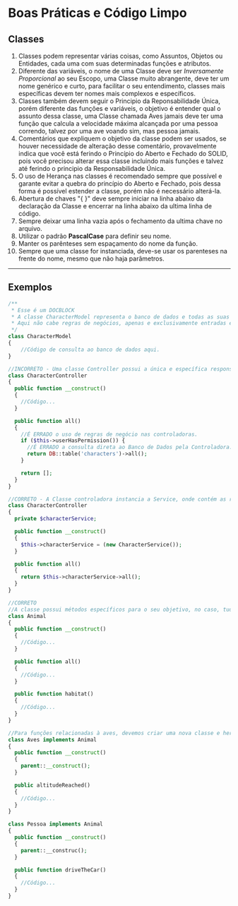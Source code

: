 # Boas Práticas e Código Limpo

## Classes

1. Classes podem representar várias coisas, como Assuntos, Objetos ou Entidades, cada uma com suas determinadas funções e atributos.
2. Diferente das variáveis, o nome de uma Classe deve ser *Inversamente Proporcional* ao seu Escopo, uma Classe muito abrangente, deve ter um nome genérico e curto, para facilitar o seu entendimento, classes mais específicas devem ter nomes mais complexos e específicos.
3. Classes também devem seguir o Principio da Reponsabilidade Única, porém diferente das funções e variáveis, o objetivo é entender qual o assunto dessa classe, uma Classe chamada Aves jamais deve ter uma função que calcula a velocidade máxima alcançada por uma pessoa correndo, talvez por uma ave voando sim, mas pessoa jamais.
4. Comentários que expliquem o objetivo da classe podem ser usados, se houver necessidade de alteração desse comentário, provavelmente indica que você está ferindo o Princípio do Aberto e Fechado do SOLID, pois você precisou alterar essa classe incluindo mais funções e talvez até ferindo o principio da Responsabilidade Única.
5. O uso de Herança nas classes é recomendado sempre que possível e garante evitar a quebra do princípio do Aberto e Fechado, pois dessa forma é possível estender a classe, porém não é necessário alterá-la.
6. Abertura de chaves "{ }" deve sempre iniciar na linha abaixo da declaração da Classe e encerrar na linha abaixo da ultima linha de código.
7. Sempre deixar uma linha vazia após o fechamento da ultima chave no arquivo.
8. Utilizar o padrão **PascalCase** para definir seu nome.
9. Manter os parênteses sem espaçamento do nome da função.
10. Sempre que uma classe for instanciada, deve-se usar os parenteses na frente do nome, mesmo que não haja parâmetros.

-------------------------

## Exemplos

```PHP
/**
 * Esse é um DOCBLOCK
 * A classe CharacterModel representa o banco de dados e todas as suas funções relacionadas à banco de dados
 * Aqui não cabe regras de negócios, apenas e exclusivamente entradas e saídas de banco de dados.
 */
class CharacterModel
{
    //Código de consulta ao banco de dados aqui.
}
```

```PHP
//INCORRETO - Uma classe Controller possui a única e específica responsabilidade de gerenciar requisições e respostas, nenhuma regra de negócios ou consulta ao banco deve ser implementada na Controller.
class CharacterController
{
  public function __construct()
  {
    //Código...
  }

  public function all()
  {
    //É ERRADO o uso de regras de negócio nas controladoras.
    if ($this->userHasPermission()) {
      //É ERRADO a consulta direta ao Banco de Dados pela Controladora.
      return DB::table('characters')->all();
    }

    return [];
  }
}

//CORRETO - A Classe controladora instancia a Service, onde contém as regras de negócio, a Service por sua vez aciona a Model ou Repository, para a consulta ao banco de dados.
class CharacterController
{
  private $characterService;

  public function __construct()
  {
    $this->characterService = (new CharacterService());
  }

  public function all()
  {
    return $this->characterService->all();
  }
}
```

```PHP
//CORRETO
//A classe possui métodos específicos para o seu objetivo, no caso, tudo relacionado à Animais.
class Animal
{
  public function __construct()
  {
    //Código...
  }

  public function all()
  {
    //Código...
  }

  public function habitat()
  {
    //Código...
  }
}

//Para funções relacionadas à aves, devemos criar uma nova classe e herdar a classe Animal.
class Aves implements Animal
{
  public function __construct()
  {
    parent::__construct();
  }

  public altitudeReached()
  {
    //Código...
  }
}

class Pessoa implements Animal
{
  public function __construct()
  {
    parent::__construc();
  }

  public function driveTheCar()
  {
    //Código...
  }
}
```
